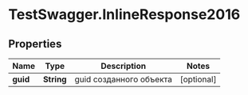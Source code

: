 # TestSwagger.InlineResponse2016

## Properties

Name | Type | Description | Notes
------------ | ------------- | ------------- | -------------
**guid** | **String** | guid созданного объекта | [optional] 


